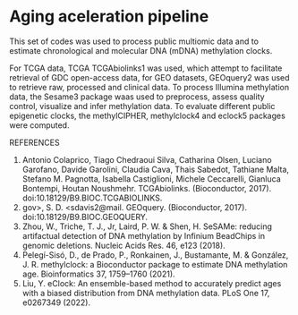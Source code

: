# Aging aceleration pipeline

This set of codes was used to process public multiomic data and to estimate chronological and molecular DNA (mDNA) methylation clocks.

For TCGA data, TCGA TCGAbiolinks1 was used, which attempt to facilitate retrieval of GDC open-access data, for GEO datasets, GEOquery2 was used to retrieve raw, processed and clinical data. To process Illumina methylation data, the Sesame3 package waas used to preprocess, assess quality control, visualize and infer methylation data. 
To evaluate different public epigenetic clocks, the methylCIPHER, methylclock4 and eclock5 packages were computed.

REFERENCES
1.	Antonio Colaprico, Tiago Chedraoui Silva, Catharina Olsen, Luciano Garofano, Davide Garolini, Claudia Cava, Thais Sabedot, Tathiane Malta, Stefano M. Pagnotta, Isabella Castiglioni, Michele Ceccarelli, Gianluca Bontempi, Houtan Noushmehr. TCGAbiolinks. (Bioconductor, 2017). doi:10.18129/B9.BIOC.TCGABIOLINKS.
2.	gov>, S. D. <sdavis2@mail. GEOquery. (Bioconductor, 2017). doi:10.18129/B9.BIOC.GEOQUERY.
3.	Zhou, W., Triche, T. J., Jr, Laird, P. W. & Shen, H. SeSAMe: reducing artifactual detection of DNA methylation by Infinium BeadChips in genomic deletions. Nucleic Acids Res. 46, e123 (2018).
4.	Pelegí-Sisó, D., de Prado, P., Ronkainen, J., Bustamante, M. & González, J. R. methylclock: a Bioconductor package to estimate DNA methylation age. Bioinformatics 37, 1759–1760 (2021).
5.	Liu, Y. eClock: An ensemble-based method to accurately predict ages with a biased distribution from DNA methylation data. PLoS One 17, e0267349 (2022).



